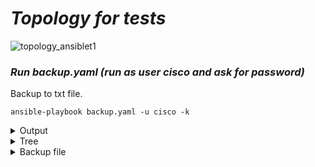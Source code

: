# ***Topology for tests***

![topology_ansiblet1](https://user-images.githubusercontent.com/50756076/58367722-a2c46780-7ee2-11e9-83c0-2cfe1c9e01cd.jpg)

### ***Run backup.yaml (run as user cisco and ask for password)***
Backup to txt file.
```
ansible-playbook backup.yaml -u cisco -k
```
<details>
<summary>Output</summary>
<pre>
PLAY [Routers] ***************************************************************************************************************************

TASK [show run] **************************************************************************************************************************
ok: [R10]
ok: [R1]
ok: [R7]
ok: [R4]
ok: [R2]
ok: [R8]
ok: [R3]
ok: [R5]
ok: [R9]
ok: [R6]

TASK [check hosts backup directory] ******************************************************************************************************
changed: [R7]
changed: [R1]
changed: [R4]
changed: [R2]
changed: [R10]
changed: [R3]
changed: [R9]
changed: [R8]
changed: [R5]
changed: [R6]

TASK [create timestamp] ******************************************************************************************************************
changed: [R1]
changed: [R7]
changed: [R4]
changed: [R2]
changed: [R10]
changed: [R8]
changed: [R5]
changed: [R9]
changed: [R6]
changed: [R3]

TASK [copy] ******************************************************************************************************************************
changed: [R4]
changed: [R1]
changed: [R7]
changed: [R2]
changed: [R10]
changed: [R3]
changed: [R8]
changed: [R6]
changed: [R5]
changed: [R9]

PLAY RECAP *******************************************************************************************************************************
R1                         : ok=4    changed=3    unreachable=0    failed=0    skipped=0    rescued=0    ignored=0
R10                        : ok=4    changed=3    unreachable=0    failed=0    skipped=0    rescued=0    ignored=0
R2                         : ok=4    changed=3    unreachable=0    failed=0    skipped=0    rescued=0    ignored=0
R3                         : ok=4    changed=3    unreachable=0    failed=0    skipped=0    rescued=0    ignored=0
R4                         : ok=4    changed=3    unreachable=0    failed=0    skipped=0    rescued=0    ignored=0
R5                         : ok=4    changed=3    unreachable=0    failed=0    skipped=0    rescued=0    ignored=0
R6                         : ok=4    changed=3    unreachable=0    failed=0    skipped=0    rescued=0    ignored=0
R7                         : ok=4    changed=3    unreachable=0    failed=0    skipped=0    rescued=0    ignored=0
R8                         : ok=4    changed=3    unreachable=0    failed=0    skipped=0    rescued=0    ignored=0
R9                         : ok=4    changed=3    unreachable=0    failed=0    skipped=0    rescued=0    ignored=0


</pre>
</details>

<details>
<summary>Tree</summary>

<pre>
├── BACKUP
│   ├── R1
│   │   └── R1_running-config_29052019.txt
│   ├── R10
│   │   └── R10_running-config_29052019.txt
│   ├── R2
│   │   └── R2_running-config_29052019.txt
│   ├── R3
│   │   └── R3_running-config_29052019.txt
│   ├── R4
│   │   └── R4_running-config_29052019.txt
│   ├── R5
│   │   └── R5_running-config_29052019.txt
│   ├── R6
│   │   └── R6_running-config_29052019.txt
│   ├── R7
│   │   └── R7_running-config_29052019.txt
│   ├── R8
│   │   └── R8_running-config_29052019.txt
│   └── R9
│       └── R9_running-config_29052019.txt
</pre>
</details>


<details>
<summary>Backup file</summary>

<pre>
Building configuration...

Current configuration : 1525 bytes
!
upgrade fpd auto
version 12.4
service timestamps debug datetime msec
service timestamps log datetime msec
no service password-encryption
!
hostname R10
!
boot-start-marker
boot-end-marker
!
logging message-counter syslog
!
no aaa new-model
ip source-route
no ip icmp rate-limit unreachable
ip cef
!
!
!
!
no ip domain lookup
ip domain name test.com
no ipv6 cef
!
multilink bundle-name authenticated
!
!
!
!
!
!
!
!
!
!
!
!
!
!
!
!
memory-size iomem 0
username cisco privilege 15 secret 5 $1$eZ7H$Q.5UxpjUWNDKZde3mdhO/0
archive
 log config
  hidekeys
!
!
!
!
!
ip tcp synwait-time 5
ip ssh version 2
!
!
!
!
interface Ethernet0/0
 no ip address
 shutdown
 duplex auto
!
interface GigabitEthernet0/0
 ip address 10.0.0.1 255.255.255.0
 duplex full
 speed 1000
 media-type gbic
 negotiation auto
!
interface GigabitEthernet1/0
 no ip address
 shutdown
 negotiation auto
!
interface GigabitEthernet2/0
 ip address 192.168.1.100 255.255.255.0
 negotiation auto
!
ip forward-protocol nd
ip route 20.0.0.0 255.254.0.0 10.0.0.2
ip route 30.0.0.0 255.254.0.0 10.0.0.3
ip route 40.0.0.0 255.254.0.0 10.0.0.4
no ip http server
no ip http secure-server
!
!
!
no cdp log mismatch duplex
!
!
!
!
!
!
control-plane
!
!
!
mgcp fax t38 ecm
!
!
!
!
gatekeeper
 shutdown
!
!
line con 0
 exec-timeout 0 0
 privilege level 15
 logging synchronous
 stopbits 1
line aux 0
 exec-timeout 0 0
 privilege level 15
 logging synchronous
 stopbits 1
line vty 0 4
 login local
 transport input ssh
line vty 5 15
 login local
 transport input ssh
!
</pre>
</details>
